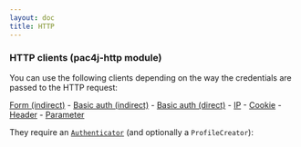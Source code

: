 ```yaml
---
layout: doc
title: HTTP
---
```


### HTTP clients (pac4j-http module)

You can use the following clients depending on the way the credentials are passed to the HTTP request:

[Form (indirect)](https://github.com/pac4j/pac4j/blob/master/pac4j-http/src/main/java/org/pac4j/http/client/indirect/FormClient.java) - [Basic auth (indirect)](https://github.com/pac4j/pac4j/blob/master/pac4j-http/src/main/java/org/pac4j/http/client/indirect/IndirectBasicAuthClient.java) - [Basic auth (direct)](https://github.com/pac4j/pac4j/blob/master/pac4j-http/src/main/java/org/pac4j/http/client/direct/DirectBasicAuthClient.java) - [IP](https://github.com/pac4j/pac4j/blob/master/pac4j-http/src/main/java/org/pac4j/http/client/direct/IpClient.java) - [Cookie](https://github.com/pac4j/pac4j/blob/master/pac4j-http/src/main/java/org/pac4j/http/client/direct/CookieClient.java) - [Header](https://github.com/pac4j/pac4j/blob/master/pac4j-http/src/main/java/org/pac4j/http/client/direct/HeaderClient.java) - [Parameter](https://github.com/pac4j/pac4j/blob/master/pac4j-http/src/main/java/org/pac4j/http/client/direct/ParameterClient.java)

They require an [`Authenticator`](https://github.com/pac4j/pac4j/wiki/Authenticators) (and optionally a `ProfileCreator`):

